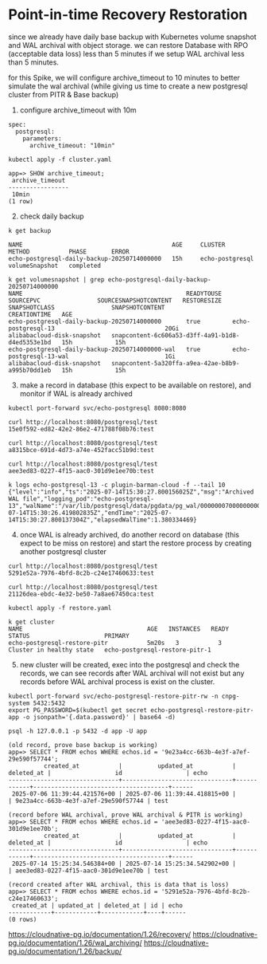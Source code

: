 # Point-in-time Recovery Restoration

since we already have daily base backup with Kubernetes volume snapshot and WAL archival with object storage. we can restore Database with RPO (acceptable data loss) less than 5 minutes if we setup WAL archival less than 5 minutes.

for this Spike, we will configure archive_timeout to 10 minutes to better simulate the wal archival (while giving us time to create a new postgresql cluster from PITR & Base backup)

1. configure archive_timeout with 10m
```
spec:
  postgresql:
    parameters:
      archive_timeout: "10min"

kubectl apply -f cluster.yaml

app=> SHOW archive_timeout;
 archive_timeout
-----------------
 10min
(1 row)
```
2. check daily backup
```
k get backup 

NAME                                          AGE     CLUSTER           METHOD           PHASE       ERROR
echo-postgresql-daily-backup-20250714000000   15h     echo-postgresql   volumeSnapshot   completed   

k get volumesnapshot | grep echo-postgresql-daily-backup-20250714000000
NAME                                              READYTOUSE   SOURCEPVC                SOURCESNAPSHOTCONTENT   RESTORESIZE   SNAPSHOTCLASS                SNAPSHOTCONTENT                                    CREATIONTIME   AGE
echo-postgresql-daily-backup-20250714000000       true         echo-postgresql-13                               20Gi          alibabacloud-disk-snapshot   snapcontent-6c606a53-d3ff-4a91-b1d8-d4ed5353e1bd   15h            15h
echo-postgresql-daily-backup-20250714000000-wal   true         echo-postgresql-13-wal                           1Gi           alibabacloud-disk-snapshot   snapcontent-5a320ffa-a9ea-42ae-b8b9-a995b70dd1eb   15h            15h

```
3. make a record in database (this expect to be available on restore), and monitor if WAL is already archived
```
kubectl port-forward svc/echo-postgresql 8080:8080

curl http://localhost:8080/postgresql/test
15e0f592-ed82-42e2-86e2-471788f08b76:test

curl http://localhost:8080/postgresql/test
a8315bce-691d-4d73-a74e-452facc51b9d:test

curl http://localhost:8080/postgresql/test
aee3ed83-0227-4f15-aac0-301d9e1ee70b:test

k logs echo-postgresql-13 -c plugin-barman-cloud -f --tail 10
{"level":"info","ts":"2025-07-14T15:30:27.800156025Z","msg":"Archived WAL file","logging_pod":"echo-postgresql-13","walName":"/var/lib/postgresql/data/pgdata/pg_wal/00000007000000000000007C","startTime":"2025-07-14T15:30:26.419802835Z","endTime":"2025-07-14T15:30:27.800137304Z","elapsedWalTime":1.380334469}
```
4. once WAL is already archived, do another record on database (this expect to be miss on restore) and start the restore process by creating another postgresql cluster
```
curl http://localhost:8080/postgresql/test
5291e52a-7976-4bfd-8c2b-c24e17460633:test

curl http://localhost:8080/postgresql/test
21126dea-ebdc-4e32-be50-7a8ae67450ca:test

kubectl apply -f restore.yaml

k get cluster                
NAME                                   AGE   INSTANCES   READY   STATUS                     PRIMARY
echo-postgresql-restore-pitr           5m20s   3           3       Cluster in healthy state   echo-postgresql-restore-pitr-1
```
5. new cluster will be created, exec into the postgresql and check the records, we can see records after WAL archival will not exist but any records before WAL archival process is exist on the cluster.
```
kubectl port-forward svc/echo-postgresql-restore-pitr-rw -n cnpg-system 5432:5432
export PG_PASSWORD=$(kubectl get secret echo-postgresql-restore-pitr-app -o jsonpath='{.data.password}' | base64 -d)

psql -h 127.0.0.1 -p 5432 -d app -U app

(old record, prove base backup is working)
app=> SELECT * FROM echos WHERE echos.id = '9e23a4cc-663b-4e3f-a7ef-29e590f57744';
          created_at           |          updated_at           | deleted_at |                  id                  | echo
-------------------------------+-------------------------------+------------+--------------------------------------+------
 2025-07-06 11:39:44.421576+00 | 2025-07-06 11:39:44.418815+00 |            | 9e23a4cc-663b-4e3f-a7ef-29e590f57744 | test

(record before WAL archival, prove WAL archival & PITR is working)
app=> SELECT * FROM echos WHERE echos.id = 'aee3ed83-0227-4f15-aac0-301d9e1ee70b';
          created_at           |          updated_at           | deleted_at |                  id                  | echo
-------------------------------+-------------------------------+------------+--------------------------------------+------
 2025-07-14 15:25:34.546384+00 | 2025-07-14 15:25:34.542902+00 |            | aee3ed83-0227-4f15-aac0-301d9e1ee70b | test

(record created after WAL archival, this is data that is loss)
app=> SELECT * FROM echos WHERE echos.id = '5291e52a-7976-4bfd-8c2b-c24e17460633';
 created_at | updated_at | deleted_at | id | echo
------------+------------+------------+----+------
(0 rows)
```

https://cloudnative-pg.io/documentation/1.26/recovery/
https://cloudnative-pg.io/documentation/1.26/wal_archiving/
https://cloudnative-pg.io/documentation/1.26/backup/

